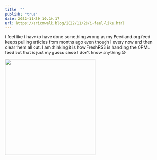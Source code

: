 ```yaml
---
title: ""
publish: "true"
date: 2022-11-29 10:19:17
url: https://ericmwalk.blog/2022/11/29/i-feel-like.html
---
```

I feel like I have to have done something wrong as my Feedland.org feed keeps pulling articles from months ago even though I every now and then clear them all out. I am thinking it is how FreshRSS is handling the OPML feed but that is just my guess since I don't know anything 😁

<img src="uploads/2022/529ce653c4.png" width="297" height="315" alt="">